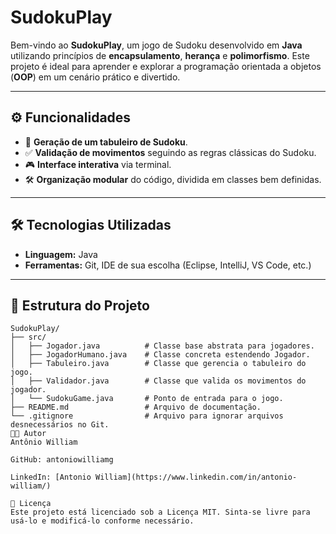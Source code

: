 # **SudokuPlay**

Bem-vindo ao **SudokuPlay**, um jogo de Sudoku desenvolvido em **Java** utilizando princípios de **encapsulamento**, **herança** e **polimorfismo**. Este projeto é ideal para aprender e explorar a programação orientada a objetos (**OOP**) em um cenário prático e divertido.

---

## **⚙ Funcionalidades**
- 🧩 **Geração de um tabuleiro de Sudoku**.
- ✅ **Validação de movimentos** seguindo as regras clássicas do Sudoku.
- 🎮 **Interface interativa** via terminal.
- 🛠️ **Organização modular** do código, dividida em classes bem definidas.

---

## **🛠 Tecnologias Utilizadas**
- **Linguagem:** Java  
- **Ferramentas:** Git, IDE de sua escolha (Eclipse, IntelliJ, VS Code, etc.)

---

## **📂 Estrutura do Projeto**
```plaintext
SudokuPlay/
├── src/
│   ├── Jogador.java          # Classe base abstrata para jogadores.
│   ├── JogadorHumano.java    # Classe concreta estendendo Jogador.
│   ├── Tabuleiro.java        # Classe que gerencia o tabuleiro do jogo.
│   ├── Validador.java        # Classe que valida os movimentos do jogador.
│   └── SudokuGame.java       # Ponto de entrada para o jogo.
├── README.md                 # Arquivo de documentação.
└── .gitignore                # Arquivo para ignorar arquivos desnecessários no Git.
🧑‍💻 Autor
Antônio William

GitHub: antoniowilliamg

LinkedIn: [Antonio William](https://www.linkedin.com/in/antonio-william/)

📜 Licença
Este projeto está licenciado sob a Licença MIT. Sinta-se livre para usá-lo e modificá-lo conforme necessário.
